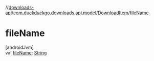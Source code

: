 //[downloads-api](../../../index.md)/[com.duckduckgo.downloads.api.model](../index.md)/[DownloadItem](index.md)/[fileName](file-name.md)

# fileName

[androidJvm]\
val [fileName](file-name.md): [String](https://kotlinlang.org/api/latest/jvm/stdlib/kotlin/-string/index.html)
